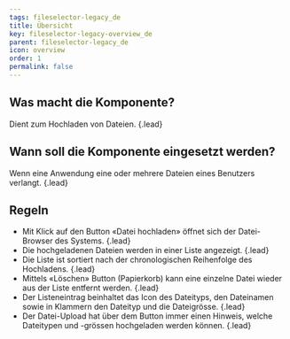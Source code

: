 ```yaml
---
tags: fileselector-legacy_de
title: Übersicht
key: fileselector-legacy-overview_de
parent: fileselector-legacy_de
icon: overview
order: 1
permalink: false  
---
```


## Was macht die Komponente?
Dient zum Hochladen von Dateien. {.lead}

## Wann soll die Komponente eingesetzt werden? 
Wenn eine Anwendung eine oder mehrere Dateien eines Benutzers verlangt. {.lead}

## Regeln 
* Mit Klick auf den <sbb-link variant="inline" href="/{{page.lang}}/design-system/legacy/components/button/">Button</sbb-link> «Datei hochladen» öffnet sich der Datei-Browser des Systems. {.lead}
* Die hochgeladenen Dateien werden in einer Liste angezeigt. {.lead}
* Die Liste ist sortiert nach der chronologischen Reihenfolge des Hochladens. {.lead}
* Mittels «Löschen» Button (Papierkorb) kann eine einzelne Datei wieder aus der Liste entfernt werden. {.lead}
* Der Listeneintrag beinhaltet das Icon des Dateityps, den Dateinamen sowie in Klammern den Dateityp und die Dateigrösse. {.lead}
* Der Datei-Upload hat über dem <sbb-link variant="inline" href="/{{page.lang}}/design-system/legacy/components/button/">Button</sbb-link> immer einen Hinweis, welche Dateitypen und -grössen hochgeladen werden können. {.lead}